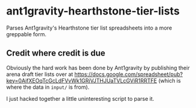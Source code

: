 ant1gravity-hearthstone-tier-lists
==================================

Parses Ant1gravity's Hearthstone tier list spreadsheets into a more greppable form.

Credit where credit is due
--------------------------

Obviously the hard work has been done by Ant1gravity by publishing their arena draft tier lists over at https://docs.google.com/spreadsheet/pub?key=0AifXEOqTcGcLdFVvWk1GRjVJTHJUaTVLcGViR1RRTFE (which is where the data in `input/` is from).

I just hacked together a little uninteresting script to parse it.